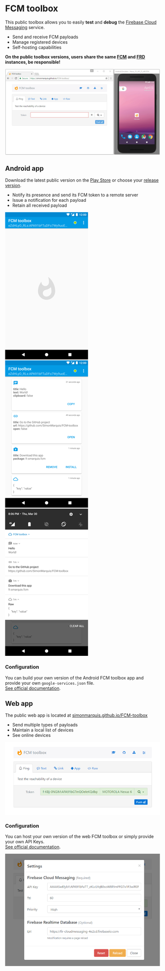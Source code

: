# FCM toolbox

This public toolbox allows you to easily **test** and **debug** the [Firebase Cloud Messaging](https://firebase.google.com/docs/cloud-messaging/) service.
- Send and receive FCM payloads
- Manage registered devices
- Self-hosting capabilities

**On the public toolbox versions, users share the same [FCM](https://firebase.google.com/docs/cloud-messaging/) and [FRD](https://firebase.google.com/docs/database/) instances, be responsible!**

![demo](art/demo.gif)

## Android app

Download the latest public version on the [Play Store](https://play.google.com/store/apps/details?id=fr.smarquis.fcm) or choose your [release version](https://github.com/SimonMarquis/FCM-toolbox/releases).

- Notify its presence and send its FCM token to a remote server
- Issue a notification for each payload
- Retain all received payload

![android_empty](art/android_empty.png) ![android_lis](art/android_list.png) ![android_notifications](art/android_notifications.png)

### Configuration

You can build your own version of the Android FCM toolbox app and provide your own `google-services.json` file.  
[See official documentation](https://firebase.google.com/docs/cloud-messaging/android/client).

## Web app

The public web app is located at [simonmarquis.github.io/FCM-toolbox](https://simonmarquis.github.io/FCM-toolbox)

- Send multiple types of payloads
- Maintain a local list of devices
- See online devices

![web](art/web.png)

### Configuration

You can host your own version of the web FCM toolbox or simply provide your own API Keys.  
[See official documentation](https://firebase.google.com/docs/cloud-messaging/js/client).  

![web_configuration](art/web_configuration.png) 
